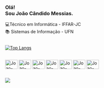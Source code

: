 ### Olá! <br> Sou João Cândido Messias.

💻Técnico em Informática - IFFAR-JC <br>
📚 Sistemas de Informação - UFN

##

[![Top Langs](https://github-readme-stats.vercel.app/api/top-langs/?username=Joao-candido-messias&layout=compact&theme=tokyonight)](https://github.com/anuraghazra/github-readme-stats)

 <div style="display: inline_block"><br>
   <img align="center" alt="Joao-Cpp" height="30" width="40" src="https://cdn.jsdelivr.net/gh/devicons/devicon/icons/cplusplus/cplusplus-original.svg">
   <img align="center" alt="Joao-Python" height="30" width="40" src="https://cdn.jsdelivr.net/gh/devicons/devicon/icons/python/python-original.svg">
   <img align="center" alt="Joao-Java" height="30" width="40" src="https://cdn.jsdelivr.net/gh/devicons/devicon/icons/java/java-original.svg">
   <img align="center" alt="Joao-Js" height="30" width="40" src="https://cdn.jsdelivr.net/gh/devicons/devicon/icons/javascript/javascript-original.svg">
   <img align="center" alt="Joao-React" height="30" width="40" src="https://cdn.jsdelivr.net/gh/devicons/devicon/icons/react/react-original.svg">
   <img align="center" alt="Joao-HTML" height="30" width="40" src="https://cdn.jsdelivr.net/gh/devicons/devicon/icons/html5/html5-original.svg">
   <img align="center" alt="Joao-CSS" height="30" width="40" src="https://cdn.jsdelivr.net/gh/devicons/devicon/icons/css3/css3-original.svg">
</div>

##

 <a href="https://www.linkedin.com/in/joaocandidomessias" target="_blank"><img src="https://img.shields.io/badge/-LinkedIn-%230077B5?style=for-the-badge&logo=linkedin&logoColor=white" target="_blank"></a>

 ##



